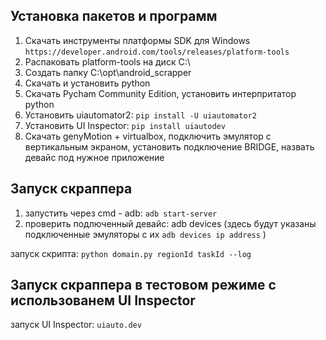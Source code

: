 ## Установка пакетов и программ

1. Скачать инструменты платформы SDK для Windows `https://developer.android.com/tools/releases/platform-tools`
2. Распаковать platform-tools на диск C:\
3. Создать папку C:\opt\android_scrapper
4. Скачать и установить python
5. Скачать Pycham Community Edition, установить интерпритатор python
6. Установить uiautomator2:  `pip install -U uiautomator2 `
7. Установить UI Inspector:  `pip install uiautodev`
8. Скачать genyMotion + virtualbox, подключить эмулятор с вертикальным экраном, установить подключение BRIDGE, назвать девайс под нужное приложение


## Запуск скраппера

1. запустить через cmd - adb: `adb start-server`
2. проверить подлюченный девайс: adb devices (здесь будут указаны подключенные эмуляторы с их `adb devices ip address` )

запуск скрипта:
`python domain.py regionId taskId --log`

## Запуск скраппера в тестовом режиме с использованем UI Inspector

запуск UI Inspector:  `uiauto.dev`
